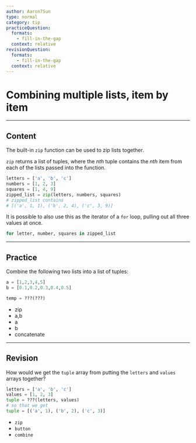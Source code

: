 ```yaml
---
author: Aaron7Sun
type: normal
category: tip
practiceQuestion:
  formats:
    - fill-in-the-gap
  context: relative
revisionQuestion:
  formats:
    - fill-in-the-gap
  context: relative
---
```


# Combining multiple lists, item by item


---

## Content

The built-in `zip` function can be used to zip lists together.

`zip` returns a list of tuples, where the *nth* tuple contains the *nth* item from each of the lists passed into the function.

```python
letters = ['a', 'b', 'c']
numbers = [1, 2, 3]
squares = [1, 4, 9]
zipped_list = zip(letters, numbers, squares)
# zipped_list contains
# [('a', 1, 1), ('b', 2, 4), ('c', 3, 9)]
```

It is possible to also use this as the iterator of a `for` loop, pulling out all three values at once.

```python
for letter, number, squares in zipped_list
```


---

## Practice

Combine the following two lists into a list of tuples:

```python
a = [1,2,3,4,5]
b = [0.1,0.2,0.3,0.4,0.5]

temp = ???(???)

```

- zip
- a,b
- a
- b
- concatenate


---

## Revision

How would we get the `tuple` array from putting the `letters` and `values` arrays together?

```python
letters = ['a', 'b', 'c']
values = [1, 2, 3]
tuple = ???(letters, values)
# so that we get
tuple = [('a', 1), ('b', 2), ('c', 3)]
```

- `zip`
- `button`
- `combine`
